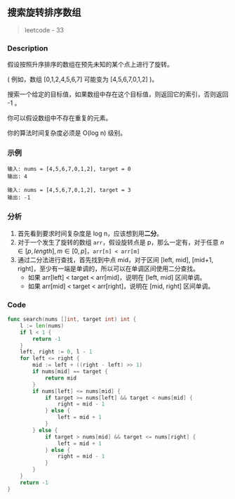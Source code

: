 ## 搜索旋转排序数组 
> leetcode - 33

### Description
假设按照升序排序的数组在预先未知的某个点上进行了旋转。

( 例如，数组 [0,1,2,4,5,6,7] 可能变为 [4,5,6,7,0,1,2] )。

搜索一个给定的目标值，如果数组中存在这个目标值，则返回它的索引，否则返回 -1 。

你可以假设数组中不存在重复的元素。

你的算法时间复杂度必须是 O(log n) 级别。

### 示例
```
输入: nums = [4,5,6,7,0,1,2], target = 0
输出: 4
```

```
输入: nums = [4,5,6,7,0,1,2], target = 3
输出: -1
```

### 分析
1. 首先看到要求时间复杂度是 log n，应该想到用**二分**。
1. 对于一个发生了旋转的数组 `arr`，假设旋转点是 p，那么一定有，对于任意 $n\in[p, length], m\in[0, p]$，`arr[n] < arr[m]`
1. 通过二分法进行查找，首先找到中点 mid，对于区间 [left, mid], [mid+1, right]，至少有一端是单调的，所以可以在单调区间使用二分查找。
    * 如果 arr[left] < target < arr[mid]，说明在 [left, mid] 区间单调。
    * 如果 arr[mid] < target < arr[right]，说明在 [mid, right] 区间单调。

### Code
```go
func search(nums []int, target int) int {
    l := len(nums)  
    if l < 1 {
        return -1
    }
    left, right := 0, l - 1
    for left <= right {
        mid := left + ((right - left) >> 1)
        if nums[mid] == target {
            return mid
        }
        if nums[left] <= nums[mid] {
            if target >= nums[left] && target < nums[mid] {
                right = mid - 1 
            } else {
                left = mid + 1
            }
        } else {
            if target > nums[mid] && target <= nums[right] {
                left = mid + 1
            } else {
                right = mid - 1
            }
        }
    }
    return -1
}
```
